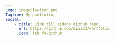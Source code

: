 ```yaml
---
Logo: image/favicon.png
Tagline: My portfolio.
Social:
    - title: Link till sidans github repo.
      url: https://github.com/wiai23/Portfolio
      icon: fab fa-github
---
```

